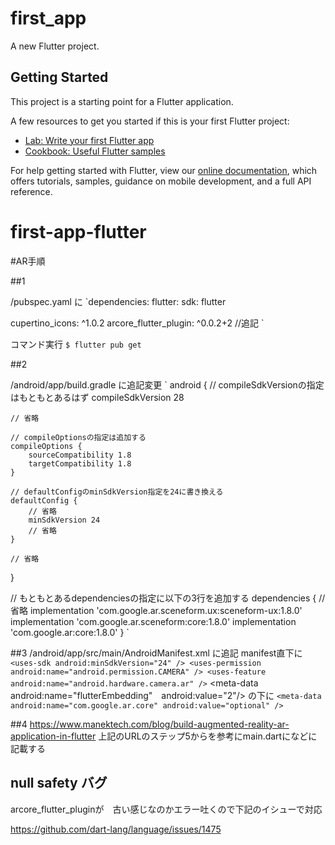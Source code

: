 # first_app

A new Flutter project.

## Getting Started

This project is a starting point for a Flutter application.

A few resources to get you started if this is your first Flutter project:

- [Lab: Write your first Flutter app](https://flutter.dev/docs/get-started/codelab)
- [Cookbook: Useful Flutter samples](https://flutter.dev/docs/cookbook)

For help getting started with Flutter, view our
[online documentation](https://flutter.dev/docs), which offers tutorials,
samples, guidance on mobile development, and a full API reference.
# first-app-flutter

#AR手順

##1

/pubspec.yaml に
`dependencies:
  flutter:
    sdk: flutter

  cupertino_icons: ^1.0.2
  arcore_flutter_plugin: ^0.0.2+2   //追記
  `

コマンド実行
`$ flutter pub get`

##2

/android/app/build.gradle に追記変更
`
android {
    // compileSdkVersionの指定はもともとあるはず
    compileSdkVersion 28

    // 省略

    // compileOptionsの指定は追加する
    compileOptions {
        sourceCompatibility 1.8
        targetCompatibility 1.8
    }

    // defaultConfigのminSdkVersion指定を24に書き換える
    defaultConfig {
        // 省略
        minSdkVersion 24
        // 省略
    }

    // 省略
}

// もともとあるdependenciesの指定に以下の3行を追加する
dependencies {
    // 省略
    implementation 'com.google.ar.sceneform.ux:sceneform-ux:1.8.0'
    implementation 'com.google.ar.sceneform:core:1.8.0'
    implementation 'com.google.ar:core:1.8.0'
}
`

##3
/android/app/src/main/AndroidManifest.xml に追記
manifest直下に
`
<uses-sdk android:minSdkVersion="24" />
<uses-permission android:name="android.permission.CAMERA" />
<uses-feature android:name="android.hardware.camera.ar" />
`
<meta-data　android:name="flutterEmbedding"　android:value="2"/> の下に
`
<meta-data android:name="com.google.ar.core" android:value="optional" />
`

##4
https://www.manektech.com/blog/build-augmented-reality-ar-application-in-flutter
上記のURLのステップ5からを参考にmain.dartになどに記載する

## null safety バグ
arcore_flutter_pluginが　古い感じなのかエラー吐くので下記のイシューで対応

https://github.com/dart-lang/language/issues/1475

